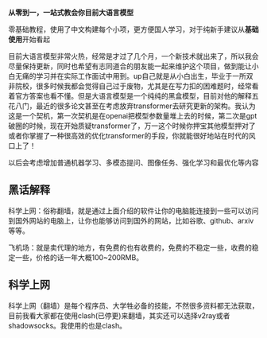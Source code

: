 **从零到一，一站式教会你目前大语言模型**

零基础教程，使用了中文构建每个小项，更方便国人学习，对于纯新手建议从**基础使用**开始看起

目前大语言模型非常火热，经常是才过了几个月，一个新技术就出来了，所以我会尽量保持更新，同时也希望有志同道合的朋友能一起来维护这个项目，做到能让小白无痛的学习并在实际工作面试中用到。up自己就是从小白出生，毕业于一所双非院校，很多时候我都会觉得自己过于废物，尤其是在写力扣的困难题时，经常看着官方答案也看不懂。但是大语言模型是一个纯纯的黑盒模型，目前对他的解释五花八门，最近的很多论文甚至在考虑放弃transformer去研究更新的架构。我认为这是一个契机，第一次契机是在openai把模型参数量堆上去的时候，第二次是gpt破圈的时候，现在开始质疑transformer了，万一这个时候你押宝其他模型押对了或者你掌握了一种很高效的优化transformer的手段，你就能很好地站在时代的风口上了！

以后会考虑增加普通机器学习、多模态提问、图像任务、强化学习和最优化等内容

## 黑话解释
科学上网：俗称翻墙，就是通过上面介绍的软件让你的电脑能连接到一些可以访问到国外网站的电脑上，让你也能够访问到国外的网站，比如谷歌、github、arxiv等等。

飞机场：就是卖代理的地方，有免费的也有收费的，免费的不稳定一些，收费的稳定一些，价格的话一年大概100~200RMB。

## 科学上网
科学上网（翻墙）是每个程序员、大学牲必备的技能，不然很多资料都无法获取，目前我看大家都在使用clash(已停更)来翻墙，其实还可以选择v2ray或者shadowsocks。我使用的也是clash。

